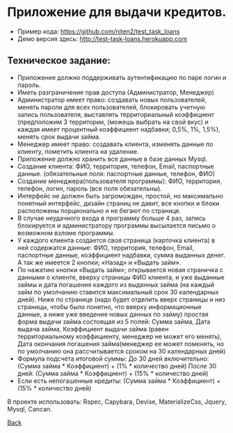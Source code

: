 # Приложение для выдачи кредитов.

- Пример кода: https://github.com/niten2/test_task_loans
- Демо версия здесь: http://test-task-loans.herokuapp.com

## Техническое задание:

- Приложение должно поддерживать аутентификацию по паре логин и пароль.
- Иметь разграничение прав доступа (Администратор, Менеджер)
- Администратор имеет право: создавать новых пользователей, менять пароли для всех пользователей, блокировать учетную запись пользователя, выставлять территориальный коэффициент (предположим 3 территории, (можешь выбрать на свой вкус) и каждая имеет процентный коэффициент надбавки; 0,5%, 1%, 1,5%), менять срок выдачи займа.
- Менеджер имеет право: создавать клиента, изменять данные по клиенту, пометить клиента на удаление.
- Приложение должно хранить все данные в базе данных Mysql.
- Создание клиента: ФИО, территория, телефон, Email, паспортные данные. (обязательные поля: паспортные данные, телефон, ФИО)
- Создание менеджера(пользователя программы): ФИО, территория, телефон, логин, пароль (все поля обязательны).
- Интерфейс не должен быть загроможден, простой, но максимально понятный интерфейс, дизайн страниц не давит, все кнопки и блоки расположены порционально и не бегают по странице.
- В случае неудачного входа в программу больше 4 раз, запись блокируется и администратору программы высылается письмо о возможном взломе программы.
- У каждого клиента создается своя страница (карточка клиента) в ней содержатся данные: ФИО, территория, телефон, Email, паспортные данные, коэффициент надбавки, сумма выданных денег. А так же имеется 2 кнопки; «Назад» и «Выдать займ».
- По нажатию кнопки «Выдать займ»; открывается новая страничка с данными о клиенте, вверху страницы ФИО клиента, и уже выданные займы и дата погашения каждого из выданных займа (на каждый займ по умолчанию ставится максимальный срок 30 календарных дней). Ниже по странице (надо будет отделить вверх страницы и низ страницы, чтобы было понятно, что вверху информационные данные, а ниже уже введение новых данных по займу) простая форма выдачи займа состоящая из 5 полей: Сумма займа, Дата выдача займа, Коэффициент выдачи займа (равен территориальному коэффициенту, менеджер не может его менять), Дата окончания погашения займа(менеджер ее может поменять, но по умолчанию она рассчитывается сроком на 30 календарных дней)
- Формула подсчета итоговой суммы: До 30 дней включительно: (Сумма займа * Коэффициент) + (1% * количество дней) После 30 дней: (Сумма займа * Коэффициент) + (15% * количество дней)
- Если есть непогашенные кредиты: (Сумма займа * Коэффициент) + (15% * количество дней)

В проекте использовать: Rspec, Capybara, Devise, MaterializeCss, Jquery, Mysql, Cancan.

[Back](https://github.com/niten2/test_tasks)
